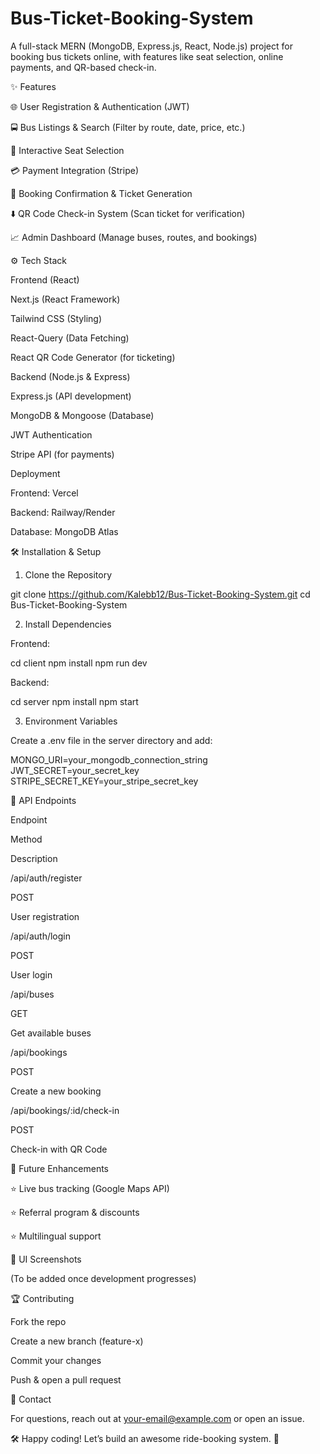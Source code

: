 # Bus-Ticket-Booking-System
A full-stack MERN (MongoDB, Express.js, React, Node.js) project for booking bus tickets online, with features like seat selection, online payments, and QR-based check-in.

✨ Features

🌐 User Registration & Authentication (JWT)

🚍 Bus Listings & Search (Filter by route, date, price, etc.)

🔄 Interactive Seat Selection

💳 Payment Integration (Stripe)

📅 Booking Confirmation & Ticket Generation

⬇️ QR Code Check-in System (Scan ticket for verification)

📈 Admin Dashboard (Manage buses, routes, and bookings)

⚙️ Tech Stack

Frontend (React)

Next.js (React Framework)

Tailwind CSS (Styling)

React-Query (Data Fetching)

React QR Code Generator (for ticketing)

Backend (Node.js & Express)

Express.js (API development)

MongoDB & Mongoose (Database)

JWT Authentication

Stripe API (for payments)

Deployment

Frontend: Vercel

Backend: Railway/Render

Database: MongoDB Atlas

🛠️ Installation & Setup

1. Clone the Repository

git clone https://github.com/Kalebb12/Bus-Ticket-Booking-System.git
cd Bus-Ticket-Booking-System

2. Install Dependencies

Frontend:

cd client
npm install
npm run dev

Backend:

cd server
npm install
npm start

3. Environment Variables

Create a .env file in the server directory and add:

MONGO_URI=your_mongodb_connection_string
JWT_SECRET=your_secret_key
STRIPE_SECRET_KEY=your_stripe_secret_key

🔧 API Endpoints

Endpoint

Method

Description

/api/auth/register

POST

User registration

/api/auth/login

POST

User login

/api/buses

GET

Get available buses

/api/bookings

POST

Create a new booking

/api/bookings/:id/check-in

POST

Check-in with QR Code

🌟 Future Enhancements

⭐ Live bus tracking (Google Maps API)

⭐ Referral program & discounts

⭐ Multilingual support

🎨 UI Screenshots

(To be added once development progresses)

🏆 Contributing

Fork the repo

Create a new branch (feature-x)

Commit your changes

Push & open a pull request

💌 Contact

For questions, reach out at your-email@example.com or open an issue.

🛠️ Happy coding! Let’s build an awesome ride-booking system. 🚀
